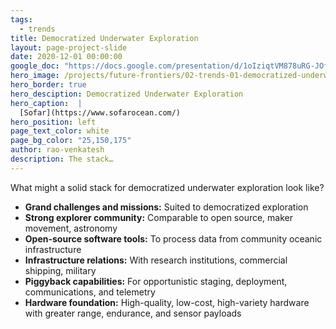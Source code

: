 ```yaml
---
tags:
  - trends
title: Democratized Underwater Exploration
layout: page-project-slide
date: 2020-12-01 00:00:00
google_doc: "https://docs.google.com/presentation/d/1oIziqtVM878uRG-JOfrQNvGFsQWKP_S_W8cLkhQlXvA/edit#slide=id.g8f42444074_0_31"
hero_image: /projects/future-frontiers/02-trends-01-democratized-underwater-exploration-04.jpg
hero_border: true
hero_desciption: Democratized Underwater Exploration
hero_caption:  |
  [Sofar](https://www.sofarocean.com/)
hero_position: left
page_text_color: white
page_bg_color: "25,150,175"
author: rao-venkatesh
description: The stack…
---
```

What might a solid stack for democratized underwater exploration look like?

- **Grand challenges and missions:** Suited to democratized exploration
- **Strong explorer community:** Comparable to open source, maker movement, astronomy
- **Open-source software tools:** To process data from community oceanic infrastructure
- **Infrastructure relations:** With research institutions, commercial shipping, military 
- **Piggyback capabilities:** For opportunistic staging, deployment, communications, and telemetry
- **Hardware foundation:** High-quality, low-cost, high-variety hardware with greater range, endurance, and sensor payloads
